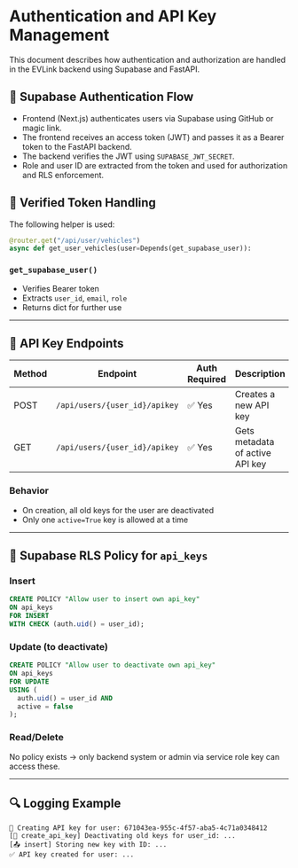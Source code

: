 # Authentication and API Key Management

This document describes how authentication and authorization are handled in the EVLink backend using Supabase and FastAPI.

## 🔐 Supabase Authentication Flow

- Frontend (Next.js) authenticates users via Supabase using GitHub or magic link.
- The frontend receives an access token (JWT) and passes it as a Bearer token to the FastAPI backend.
- The backend verifies the JWT using `SUPABASE_JWT_SECRET`.
- Role and user ID are extracted from the token and used for authorization and RLS enforcement.

## 🧪 Verified Token Handling

The following helper is used:
```python
@router.get("/api/user/vehicles")
async def get_user_vehicles(user=Depends(get_supabase_user)):
```

### `get_supabase_user()`
- Verifies Bearer token
- Extracts `user_id`, `email`, `role`
- Returns dict for further use

---

## 🔑 API Key Endpoints

| Method | Endpoint                                 | Auth Required | Description                      |
|--------|------------------------------------------|---------------|----------------------------------|
| POST   | `/api/users/{user_id}/apikey`            | ✅ Yes        | Creates a new API key            |
| GET    | `/api/users/{user_id}/apikey`            | ✅ Yes        | Gets metadata of active API key |

### Behavior
- On creation, all old keys for the user are deactivated
- Only one `active=True` key is allowed at a time

---

## 🔐 Supabase RLS Policy for `api_keys`

### Insert
```sql
CREATE POLICY "Allow user to insert own api_key"
ON api_keys
FOR INSERT
WITH CHECK (auth.uid() = user_id);
```

### Update (to deactivate)
```sql
CREATE POLICY "Allow user to deactivate own api_key"
ON api_keys
FOR UPDATE
USING (
  auth.uid() = user_id AND
  active = false
);
```

### Read/Delete
No policy exists → only backend system or admin via service role key can access these.

---

## 🔍 Logging Example

```
🔑 Creating API key for user: 671043ea-955c-4f57-aba5-4c71a0348412
[🔄 create_api_key] Deactivating old keys for user_id: ...
[📤 insert] Storing new key with ID: ...
✅ API key created for user: ...
```
